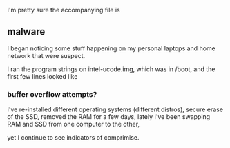 I'm pretty sure the accompanying file is

## malware

I began noticing some stuff happening on my personal laptops and home network that were suspect. 

I ran the program strings on intel-ucode.img, which was in /boot, and the first few lines looked like

### buffer overflow attempts?

I've re-installed different operating systems (different distros), secure erase of the SSD, removed the RAM for a few days, lately I've been swapping RAM and SSD from one computer to the other,

yet I continue to see indicators of comprimise.
